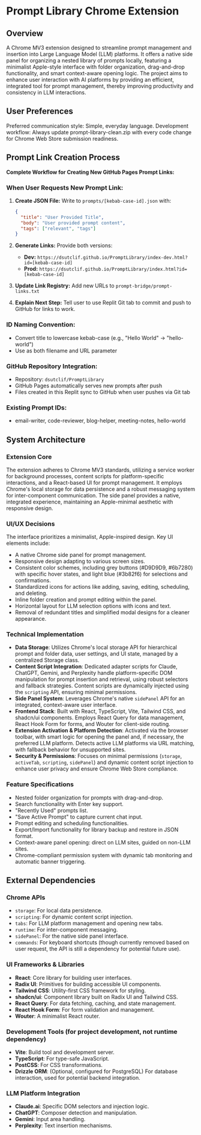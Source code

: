 # Prompt Library Chrome Extension

## Overview
A Chrome MV3 extension designed to streamline prompt management and insertion into Large Language Model (LLM) platforms. It offers a native side panel for organizing a nested library of prompts locally, featuring a minimalist Apple-style interface with folder organization, drag-and-drop functionality, and smart context-aware opening logic. The project aims to enhance user interaction with AI platforms by providing an efficient, integrated tool for prompt management, thereby improving productivity and consistency in LLM interactions.

## User Preferences
Preferred communication style: Simple, everyday language.
Development workflow: Always update prompt-library-clean.zip with every code change for Chrome Web Store submission readiness.

## Prompt Link Creation Process
**Complete Workflow for Creating New GitHub Pages Prompt Links:**

### When User Requests New Prompt Link:
1. **Create JSON File:** Write to `prompts/[kebab-case-id].json` with:
   ```json
   {
     "title": "User Provided Title",
     "body": "User provided prompt content",
     "tags": ["relevant", "tags"]
   }
   ```

2. **Generate Links:** Provide both versions:
   - **Dev:** `https://dsutclif.github.io/PromptLibrary/index-dev.html?id=[kebab-case-id]`
   - **Prod:** `https://dsutclif.github.io/PromptLibrary/index.html?id=[kebab-case-id]`

3. **Update Link Registry:** Add new URLs to `prompt-bridge/prompt-links.txt`

4. **Explain Next Step:** Tell user to use Replit Git tab to commit and push to GitHub for links to work.

### ID Naming Convention:
- Convert title to lowercase kebab-case (e.g., "Hello World" → "hello-world")
- Use as both filename and URL parameter

### GitHub Repository Integration:
- Repository: `dsutclif/PromptLibrary` 
- GitHub Pages automatically serves new prompts after push
- Files created in this Replit sync to GitHub when user pushes via Git tab

### Existing Prompt IDs:
- email-writer, code-reviewer, blog-helper, meeting-notes, hello-world

## System Architecture

### Extension Core
The extension adheres to Chrome MV3 standards, utilizing a service worker for background processes, content scripts for platform-specific interactions, and a React-based UI for prompt management. It employs Chrome's local storage for data persistence and a robust messaging system for inter-component communication. The side panel provides a native, integrated experience, maintaining an Apple-minimal aesthetic with responsive design.

### UI/UX Decisions
The interface prioritizes a minimalist, Apple-inspired design. Key UI elements include:
- A native Chrome side panel for prompt management.
- Responsive design adapting to various screen sizes.
- Consistent color schemes, including grey buttons (#D9D9D9, #6b7280) with specific hover states, and light blue (#3b82f6) for selections and confirmations.
- Standardized icons for actions like adding, saving, editing, scheduling, and deleting.
- Inline folder creation and prompt editing within the panel.
- Horizontal layout for LLM selection options with icons and text.
- Removal of redundant titles and simplified modal designs for a cleaner appearance.

### Technical Implementation
- **Data Storage**: Utilizes Chrome's local storage API for hierarchical prompt and folder data, user settings, and UI state, managed by a centralized Storage class.
- **Content Script Integration**: Dedicated adapter scripts for Claude, ChatGPT, Gemini, and Perplexity handle platform-specific DOM manipulation for prompt insertion and retrieval, using robust selectors and fallback strategies. Content scripts are dynamically injected using the `scripting` API, ensuring minimal permissions.
- **Side Panel System**: Leverages Chrome's native `sidePanel` API for an integrated, context-aware user interface.
- **Frontend Stack**: Built with React, TypeScript, Vite, Tailwind CSS, and shadcn/ui components. Employs React Query for data management, React Hook Form for forms, and Wouter for client-side routing.
- **Extension Activation & Platform Detection**: Activated via the browser toolbar, with smart logic for opening the panel and, if necessary, the preferred LLM platform. Detects active LLM platforms via URL matching, with fallback behavior for unsupported sites.
- **Security & Permissions**: Focuses on minimal permissions (`storage`, `activeTab`, `scripting`, `sidePanel`) and dynamic content script injection to enhance user privacy and ensure Chrome Web Store compliance.

### Feature Specifications
- Nested folder organization for prompts with drag-and-drop.
- Search functionality with Enter key support.
- "Recently Used" prompts list.
- "Save Active Prompt" to capture current chat input.
- Prompt editing and scheduling functionalities.
- Export/Import functionality for library backup and restore in JSON format.
- Context-aware panel opening: direct on LLM sites, guided on non-LLM sites.
- Chrome-compliant permission system with dynamic tab monitoring and automatic banner triggering.

## External Dependencies

### Chrome APIs
- `storage`: For local data persistence.
- `scripting`: For dynamic content script injection.
- `tabs`: For LLM platform management and opening new tabs.
- `runtime`: For inter-component messaging.
- `sidePanel`: For the native side panel interface.
- `commands`: For keyboard shortcuts (though currently removed based on user request, the API is still a dependency for potential future use).

### UI Frameworks & Libraries
- **React**: Core library for building user interfaces.
- **Radix UI**: Primitives for building accessible UI components.
- **Tailwind CSS**: Utility-first CSS framework for styling.
- **shadcn/ui**: Component library built on Radix UI and Tailwind CSS.
- **React Query**: For data fetching, caching, and state management.
- **React Hook Form**: For form validation and management.
- **Wouter**: A minimalist React router.

### Development Tools (for project development, not runtime dependency)
- **Vite**: Build tool and development server.
- **TypeScript**: For type-safe JavaScript.
- **PostCSS**: For CSS transformations.
- **Drizzle ORM**: (Optional, configured for PostgreSQL) For database interaction, used for potential backend integration.

### LLM Platform Integration
- **Claude.ai**: Specific DOM selectors and injection logic.
- **ChatGPT**: Composer detection and manipulation.
- **Gemini**: Input area handling.
- **Perplexity**: Text insertion mechanisms.